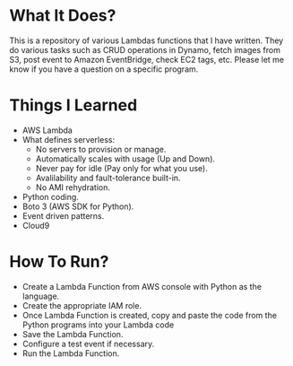 # What It Does?
This is a repository of various Lambdas functions that I have written. They do various tasks such as CRUD operations in Dynamo, fetch images from S3, post event to Amazon EventBridge, check EC2 tags, etc. Please let me know if you have a question on a specific program.

# Things I Learned
- AWS Lambda
- What defines serverless:
    - No servers to provision or manage.
    - Automatically scales with usage (Up and Down).
    - Never pay for idle (Pay only for what you use).
    - Avalilability and fault-tolerance built-in.
    - No AMI rehydration.
- Python coding.
- Boto 3 (AWS SDK for Python).
- Event driven patterns.
- Cloud9

# How To Run?
- Create a Lambda Function from AWS console with Python as the language.
- Create the appropriate IAM role.
- Once Lambda Function is created, copy and paste the code from the Python programs into your Lambda code
- Save the Lambda Function.
- Configure a test event if necessary.
- Run the Lambda Function.